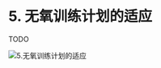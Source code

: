 # 5. 无氧训练计划的适应

TODO

![5.无氧训练计划的适应](https://fxpby.oss-cn-beijing.aliyuncs.com/blogImg/workout/cscs/5.%E6%97%A0%E6%B0%A7%E8%AE%AD%E7%BB%83%E8%AE%A1%E5%88%92%E7%9A%84%E9%80%82%E5%BA%94.png)
